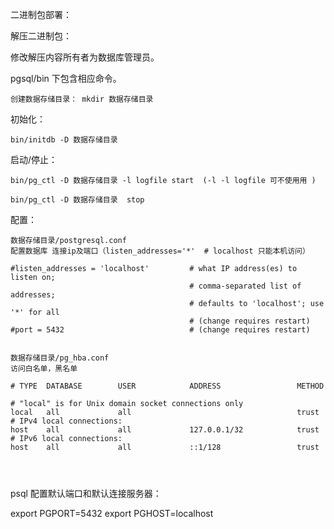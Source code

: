 二进制包部署：

解压二进制包：

修改解压内容所有者为数据库管理员。

pgsql/bin 下包含相应命令。

```
创建数据存储目录： mkdir 数据存储目录
```

初始化：

```
bin/initdb -D 数据存储目录
```

启动/停止：

```
bin/pg_ctl -D 数据存储目录 -l logfile start  (-l -l logfile 可不使用用 )

bin/pg_ctl -D 数据存储目录  stop 
```

配置：

```
数据存储目录/postgresql.conf 
配置数据库 连接ip及端口（listen_addresses='*'  # localhost 只能本机访问）

#listen_addresses = 'localhost'         # what IP address(es) to listen on;
                                        # comma-separated list of addresses;
                                        # defaults to 'localhost'; use '*' for all
                                        # (change requires restart)
#port = 5432                            # (change requires restart)


数据存储目录/pg_hba.conf
访问白名单，黑名单

# TYPE  DATABASE        USER            ADDRESS                 METHOD

# "local" is for Unix domain socket connections only
local   all             all                                     trust
# IPv4 local connections:
host    all             all             127.0.0.1/32            trust
# IPv6 local connections:
host    all             all             ::1/128                 trust




```

psql 配置默认端口和默认连接服务器：

export PGPORT=5432
export PGHOST=localhost



